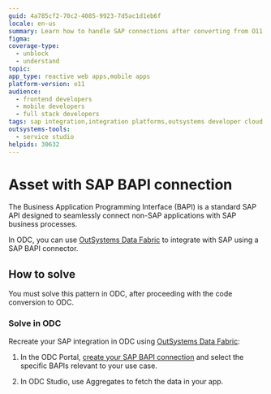 ```yaml
---
guid: 4a785cf2-70c2-4085-9923-7d5ac1d1eb6f
locale: en-us
summary: Learn how to handle SAP connections after converting from O11 to ODC.
figma: 
coverage-type:
  - unblock
  - understand
topic: 
app_type: reactive web apps,mobile apps
platform-version: o11
audience:
  - frontend developers
  - mobile developers
  - full stack developers
tags: sap integration,integration platforms,outsystems developer cloud
outsystems-tools:
  - service studio
helpids: 30632
---
```


# Asset with SAP BAPI connection

The Business Application Programming Interface (BAPI) is a standard SAP API designed to seamlessly connect non-SAP applications with SAP business processes.

In ODC, you can use [OutSystems Data Fabric](https://success.outsystems.com/documentation/outsystems_developer_cloud/integration_with_external_systems/integrate_with_external_data_sources_using_data_fabric/) to integrate with SAP using a SAP BAPI connector.

## How to solve

You must solve this pattern in ODC, after proceeding with the code conversion to ODC.

### Solve in ODC

Recreate your SAP integration in ODC using [OutSystems Data Fabric](https://success.outsystems.com/documentation/outsystems_developer_cloud/integration_with_external_systems/integrate_with_external_data_sources_using_data_fabric/):

1. In the ODC Portal, [create your SAP BAPI connection](https://success.outsystems.com/documentation/outsystems_developer_cloud/integration_with_external_systems/integrate_with_external_data_sources_using_data_fabric/create_connections_to_external_data_sources/) and select the specific BAPIs relevant to your use case.

1. In ODC Studio, use Aggregates to fetch the data in your app.
